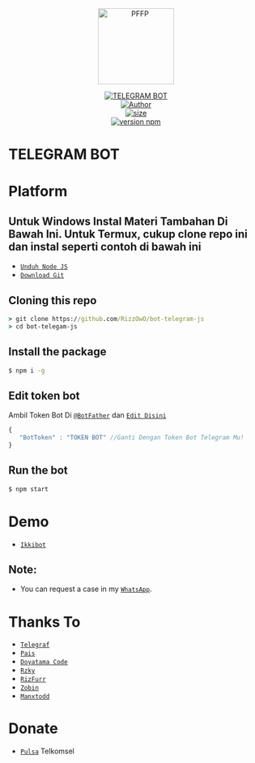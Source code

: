 <div align="center">
<img src="https://i.ibb.co/s3Lv9fN/thumb.png" width="150" height="150" border="0" alt="PFFP"></div></p>
<p align="center">
<a href="https://rizfurr.ml"><img title="TELEGRAM BOT" src="https://img.shields.io/badge/Base Bot Telegram-blue?colorA=%23ff0000&colorB=%23017e40&style=for-the-badge"></a><br>
<a href="https://github.com/Rizky878"><img title="Author" src="https://img.shields.io/badge/Author-RizFurr-blue.svg?style=for-the-badge&logo=github"></a><br>
<a href="https://github.com/RizzOwO/bot-telegram-js"><img src="https://img.shields.io/github/repo-size/RizzOwO/bot-telegram-js?style=for-the-badge&logo=github" alt="size" /></a><br>
<a href="https://npmjs.com/package/telegraf"> <img src="https://img.shields.io/badge/Telegraf-v4.5.2-red.svg?style=for-the-badge&logo=npm&logoColor=blue" alt="version npm" /></a><br></p>

# TELEGRAM BOT
# Platform 
## Untuk Windows Instal Materi Tambahan Di Bawah Ini. Untuk Termux, cukup clone repo ini dan instal seperti contoh di bawah ini 
 
* [`Unduh Node JS`](https://nodejs.org/en/download/)
* [`Download Git`](https://git-scm.com/download/win)


## Cloning this repo
```cmd
> git clone https://github.com/RizzOwO/bot-telegram-js
> cd bot-telegam-js
```

## Install the package
```cmd
$ npm i -g
```

## Edit token bot
Ambil Token Bot Di [`@BotFather`](http://t.me/BotFather) dan [`Edit Disini`](https://github.com/RizzOwO/bot-telegram-js/blob/main/json/config.json)
```js
{ 
   "BotToken" : "TOKEN BOT" //Ganti Dengan Token Bot Telegram Mu!
}
```

## Run the bot
```cmd
$ npm start
```

# Demo 
* [`Ikkibot`](https://t.me/ikyhqbot)

## Note:
* You can request a case in my [`WhatsApp`](http://wa.me/62895335475457).

# Thanks To
* [`Telegraf`](https://github.com/telegraf/telegraf)
* [`Pais`](https://github.com/Paiiss)
* [`Doyatama Code`](https://youtube.com/channel/UCctNhbMwbMs-5bdfuQv1aXg)
* [`Rzky`](https://wa.me/6282387804410)
* [`RizFurr`](https://github.com/RizzOwO)
* [`Zobin`](https://github.com/Zobin33)
* [`Manxtodd`](https://github.com/Manxtodd)

# Donate
* [`Pulsa`](6282196930963) Telkomsel


